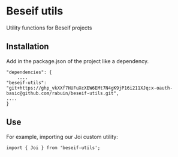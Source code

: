 # Beseif utils
 Utility functions for Beseif projects

## Installation
Add in the package.json of the project like a dependency.

```
"dependencies": {
    ....
"beseif-utils": "git+https://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:x-oauth-basic@github.com/rabuin/beseif-utils.git",
....
}
```
## Use
For example, importing our Joi custom utility:
```
import { Joi } from 'beseif-utils';  
```